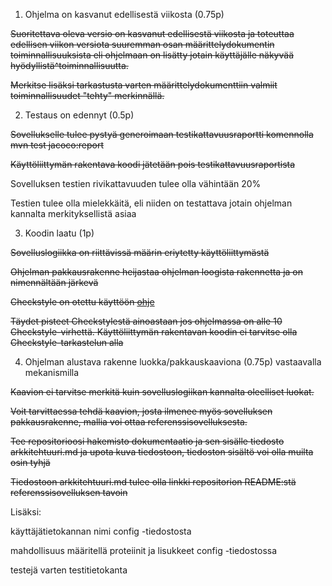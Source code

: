 1. Ohjelma on kasvanut edellisestä viikosta (0.75p)

~~Suoritettava oleva versio on kasvanut edellisestä viikosta ja toteuttaa edellisen viikon versiota suuremman osan määrittelydokumentin toiminnallisuuksista eli ohjelmaan on lisätty jotain käyttäjälle näkyvää hyödyllistä^toiminnallisuutta.~~

~~Merkitse lisäksi tarkastusta varten määrittelydokumenttiin valmiit toiminnallisuudet "tehty" merkinnällä.~~

2. Testaus on edennyt (0.5p)

~~Sovellukselle tulee pystyä generoimaan testikattavuusraportti komennolla mvn test jacoco:report~~

~~Käyttöliittymän rakentava koodi jätetään pois testikattavuusraportista~~

Sovelluksen testien rivikattavuuden tulee olla vähintään 20%

Testien tulee olla mielekkäitä, eli niiden on testattava jotain ohjelman kannalta merkityksellistä asiaa

3. Koodin laatu (1p)

~~Sovelluslogiikka on riittävissä määrin eriytetty käyttöliittymästä~~

~~Ohjelman pakkausrakenne heijastaa ohjelman loogista rakennetta ja on nimennältään järkevä~~

~~Checkstyle on otettu käyttöön [ohje](https://github.com/mluukkai/ohjelmistotekniikka-kevat-2020/blob/master/web/checkstyle.md)~~

~~Täydet pisteet Checkstylestä ainoastaan jos ohjelmassa on alle 10 Checkstyle-virhettä. Käyttöliittymän rakentavan koodin ei tarvitse olla Checkstyle-tarkastelun alla~~

4. Ohjelman alustava rakenne luokka/pakkauskaaviona (0.75p) vastaavalla mekanismilla

~~Kaavion ei tarvitse merkitä kuin sovelluslogiikan kannalta oleelliset luokat.~~

~~Voit tarvittaessa tehdä kaavion, josta ilmenee myös sovelluksen pakkausrakenne, mallia voi ottaa referenssisovelluksesta.~~

~~Tee repositorioosi hakemisto dokumentaatio ja sen sisälle tiedosto arkkitehtuuri.md ja upota kuva tiedostoon, tiedoston sisältö voi olla muilta osin tyhjä~~

~~Tiedostoon arkkitehtuuri.md tulee olla linkki repositorion README:stä referenssisovelluksen tavoin~~

Lisäksi:

käyttäjätietokannan nimi config -tiedostosta

mahdollisuus määritellä proteiinit ja lisukkeet config -tiedostossa

testejä varten testitietokanta
